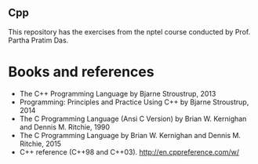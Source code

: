 ## Cpp

This repository has the exercises from the nptel course conducted by Prof. Partha Pratim Das.

# Books and references

- The C++ Programming Language by Bjarne Stroustrup, 2013
- Programming: Principles and Practice Using C++ by Bjarne Stroustrup, 2014
- The C Programming Language (Ansi C Version) by Brian W. Kernighan and Dennis M. Ritchie, 1990
- The C Programming Language by Brian W. Kernighan and Dennis M. Ritchie, 2015  
- C++ reference (C++98 and C++03). http://en.cppreference.com/w/ 